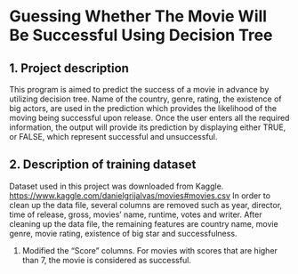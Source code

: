 # Guessing Whether The Movie Will Be Successful Using Decision Tree

## 1. Project description
This program is aimed to predict the success of a movie in advance by utilizing decision tree.
Name of the country, genre, rating, the existence of big actors, are used in the prediction
which provides the likelihood of the moving being successful upon release. Once the user
enters all the required information, the output will provide its prediction by displaying
either TRUE, or FALSE, which represent successful and unsuccessful.

## 2. Description of training dataset
Dataset used in this project was downloaded from Kaggle.
https://www.kaggle.com/danielgrijalvas/movies#movies.csv
In order to clean up the data file, several columns are removed such as year, director, time
of release, gross, movies’ name, runtime, votes and writer. After cleaning up the data file,
the remaining features are country name, movie genre, movie rating, existence of big star
and successfulness.

1) Modified the “Score” columns. For movies with scores that are higher than 7, the movie
is considered as successful.

